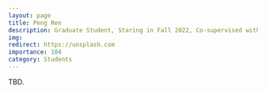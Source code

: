 ```yaml
---
layout: page
title: Peng Ren
description: Graduate Student, Staring in Fall 2022, Co-supervised with Prof. Xin Feng.
img:
redirect: https://unsplash.com
importance: 104
category: Students
---
```


TBD.
